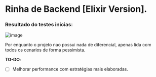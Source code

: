 # Rinha de Backend [Elixir Version].

### Resultado do testes inicias:

![image](https://github.com/KauanCarvalho/rinha-de-backend-2024-q1-elixir/assets/55901289/998de875-a651-4032-aed2-e4dd975247b2)

Por enquanto o projeto nao possui nada de diferencial, apenas lida com todos os cenarios de forma pessimista.

**TO-DO**:
- [ ] Melhorar performance com estratégias mais elaboradas.
